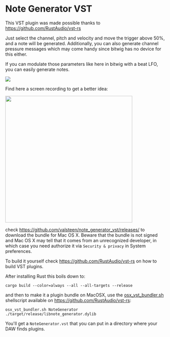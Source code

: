 # Note Generator VST

This VST plugin was made possible thanks to https://github.com/RustAudio/vst-rs

Just select the channel, pitch and velocity and move the trigger above 50%, and a note will be generated. Additionally, you can also generate channel pressure messages which may come handy since bitwig has no device for this either.

If you can modulate those parameters like here in bitwig with a beat LFO, you can easily generate notes.



![](https://media.giphy.com/media/ilpQnk0HSNd5vccNs0/giphy.gif)

Find here a screen recording to get a better idea:

<a href="https://www.youtube.com/watch?v=RkMzIqAKo4I"><img src="https://lh3.googleusercontent.com/pw/ACtC-3edwpMgzjFLWGPo-haiGYtn9Mk4hSDCrOYxb_7Y139Sc6A2ZCvIvzLenzIItKFh1eK1I1KzbYeaRGlGXzym9QNFDGryM80rnzI_8O7KyT_ttwuex_3_oYqgdH85xn5lsP5EU2NnRPQPyMI46-aNzY0y2A=w901-h574-no?authuser=0)](https://www.youtube.com/watch?v=RkMzIqAKo4I" data-canonical-src="https://gyazo.com/eb5c5741b6a9a16c692170a41a49c858.png" width="400"  /></a>


check https://github.com/valsteen/note_generator_vst/releases/ to download the bundle for Mac OS X. Beware that the bundle is not signed and Mac OS X may tell that it comes from an unrecognized developer, in which case you need authorize it via `Security & privacy` in System preferences.

To build it yourself check https://github.com/RustAudio/vst-rs on how to build VST plugins.

After installing Rust this boils down to:

```
cargo build --color=always --all --all-targets --release
```

and then to make it a plugin bundle on MacOSX, use the  [osx_vst_bundler.sh](https://github.com/RustAudio/vst-rs/blob/master/osx_vst_bundler.sh) shellscript available on https://github.com/RustAudio/vst-rs:

```
osx_vst_bundler.sh NoteGenerator ./target/release/libnote_generator.dylib 
```

You'll get a `NoteGenerator.vst` that you can put in a directory where your DAW finds plugins.
